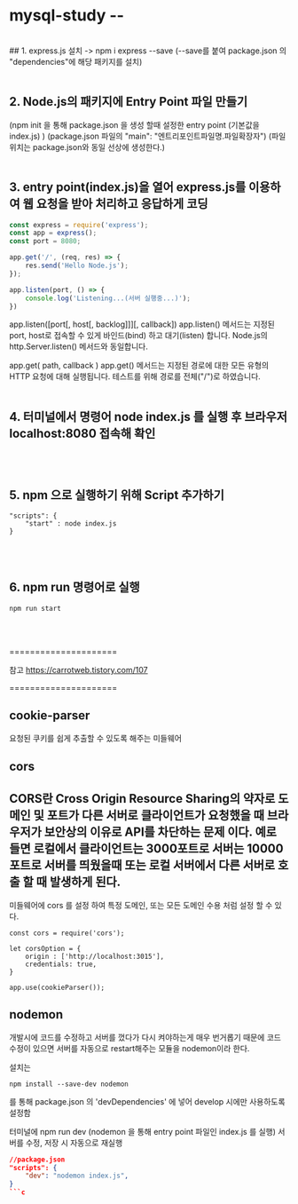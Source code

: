 # mysql-study -- 
<br/>
## 1. express.js 설치 -> npm i express --save 
(--save를 붙여 package.json 의 "dependencies"에 해당 패키지를 설치)
<br/>
<br/>

## 2. Node.js의 패키지에 Entry Point 파일 만들기
(npm init 을 통해 package.json 을 생성 할때 설정한 entry point (기본값을 index.js) )
(package.json 파일의 "main": "엔트리포인트파일명.파일확장자")
(파일 위치는 package.json와 동일 선상에 생성한다.)
<br/>
<br/>

## 3. entry point(index.js)을 열어 express.js를 이용하여 웹 요청을 받아 처리하고 응답하게 코딩


``` Javascript
const express = require('express');
const app = express();
const port = 8080;

app.get('/', (req, res) => {
    res.send('Hello Node.js');
});

app.listen(port, () => {
    console.log('Listening...(서버 실행중...)');
})
```

app.listen([port[, host[, backlog]]][, callback])
app.listen() 메서드는 지정된 port, host로 접속할 수 있게 바인드(bind) 하고 대기(listen) 합니다. Node.js의 http.Server.listen() 메서드와 동일합니다.

app.get( path, callback )
app.get() 메서드는 지정된 경로에 대한 모든 유형의 HTTP 요청에 대해 실행됩니다. 테스트를 위해 경로를 전체("/")로 하였습니다.
<br/>
<br/>

## 4. 터미널에서 명령어 node index.js 를 실행 후 브라우저 localhost:8080 접속해 확인
<br/>
<br/>

## 5. npm 으로 실행하기 위해 Script 추가하기

``` JS
"scripts": {
    "start" : node index.js
}
```
<br/>
<br/>

## 6. npm run 명령어로 실행

```
npm run start
```
<br/>
<br/>

=====================

참고
https://carrotweb.tistory.com/107

=====================



## cookie-parser

요청된 쿠키를 쉽게 추출할 수 있도록 해주는 미들웨어


## cors
CORS란 Cross Origin Resource Sharing의 약자로 도메인 및 포트가 다른 서버로 클라이언트가 요청했을 때 브라우저가 보안상의 이유로 API를 차단하는 문제 이다. 예로 들면 로컬에서 클라이언트는 3000포트로 서버는 10000 포트로 서버를 띄웠을때 또는 로컬 서버에서 다른 서버로 호출 할 때 발생하게 된다.
---

미들웨어에 cors 를 설정 하여 특정 도메인, 또는 모든 도메인 수용 처럼 설정 할 수 있다.
``` JS
const cors = require('cors');

let corsOption = {
    origin : ['http://localhost:3015'],
    credentials: true,
}

app.use(cookieParser());
```


## nodemon
개발시에 코드를 수정하고 서버를 껐다가 다시 켜야하는게 매우 번거롭기 때문에 코드 수정이 있으면 서버를 자동으로 restart해주는 모듈을 nodemon이라 한다.


설치는 
```
npm install --save-dev nodemon
```
를 통해 package.json 의 'devDependencies' 에 넣어 develop 시에만 사용하도록 설정함

터미널에 npm run dev (nodemon 을 통해 entry point 파일인 index.js 를 실행)
서버를 수정, 저장 시 자동으로 재실행
``` JSON
//package.json
"scripts": {
    "dev": "nodemon index.js",
}
```c